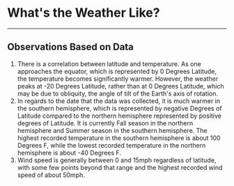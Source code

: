 # What's the Weather Like?
-----
## Observations Based on Data
1. There is a correlation between latitude and temperature. As one approaches the equator, which is represented by 0 Degrees Latitude, the temperature becomes significantly warmer. However, the weather peaks at -20 Degrees Latitude, rather than at 0 Degrees Latitude, which may be due to obliquity, the angle of tilt of the Earth's axis of rotation.
2. In regards to the date that the data was collected, it is much warmer in the southern hemisphere, which is represented by negative Degrees of Latitude compared to the northern hemisphere represented by positive degrees of Latitude. It is currently Fall season in the northern hemisphere and Summer season in the southern hemisphere. The highest recorded temperature in the southern hemisphere is about 100 Degrees F, while the lowest recorded temperature in the northern hemisphere is about -40 Degrees F.
3. Wind speed is generally between 0 and 15mph regardless of latitude, with some few points beyond that range and the highest recorded wind speed of about 50mph.
